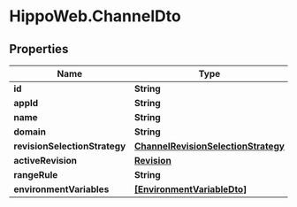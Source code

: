 # HippoWeb.ChannelDto

## Properties

Name | Type | Description | Notes
------------ | ------------- | ------------- | -------------
**id** | **String** |  | 
**appId** | **String** |  | 
**name** | **String** |  | 
**domain** | **String** |  | 
**revisionSelectionStrategy** | [**ChannelRevisionSelectionStrategy**](ChannelRevisionSelectionStrategy.md) |  | 
**activeRevision** | [**Revision**](Revision.md) |  | [optional] 
**rangeRule** | **String** |  | [optional] 
**environmentVariables** | [**[EnvironmentVariableDto]**](EnvironmentVariableDto.md) |  | 


